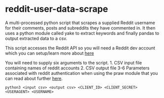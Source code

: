# reddit-user-data-scrape
A multi-processed python script that scrapes a supplied Reddit username for their comments, posts and subreddits they have commented in. 
It then uses a python module called yake to extract keywords and finally pandas to output extracted data to a csv.

This script accesses the Reddit API so you will need a Reddit dev account which you can setup/learn more about [here](https://www.reddit.com/wiki/api)

You will need to supply six arguments to the script. 1. CSV input file containing names of reddit accounts 2. CSV output file 3-6 Parameters associated
with reddit authentication when using the praw module that you can read about further [here](https://praw.readthedocs.io/en/latest/code_overview/reddit_instance.html?highlight=praw.Reddit#the-reddit-instance).

```
python3 <input csv> <output csv> <CLIENT_ID> <CLIENT_SECRET> <USERAGENT> <USERNAME>
```

